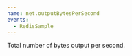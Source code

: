 ```yaml
---
name: net.outputBytesPerSecond
events:
  - RedisSample
---
```


Total number of bytes output per second.